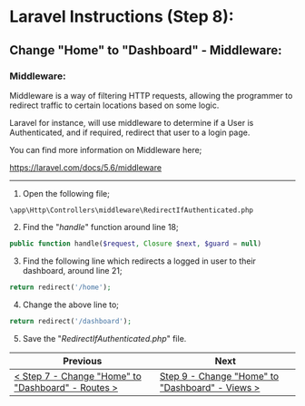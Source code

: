 # Laravel Instructions (Step 8):

## Change "Home" to "Dashboard" - Middleware:

### Middleware:

Middleware is a way of filtering HTTP requests, allowing the programmer to redirect traffic to certain locations based on some logic.

Laravel for instance, will use middleware to determine if a User is Authenticated, and if required, redirect that user to a login page.

You can find more information on Middleware here;

https://laravel.com/docs/5.6/middleware

---

1. Open the following file;

```
\app\Http\Controllers\middleware\RedirectIfAuthenticated.php
```

2. Find the "_handle_" function around line 18;

```PHP
public function handle($request, Closure $next, $guard = null)
```

3. Find the following line which redirects a logged in user to their dashboard, around line 21;

```PHP
return redirect('/home');
```

4. Change the above line to;

```PHP
return redirect('/dashboard');
```

5. Save the "_RedirectIfAuthenticated.php_" file.

| Previous | Next |
| -------- | ---- |
| [< Step 7 - Change "Home" to "Dashboard" - Routes >](laravel-7.md) | [Step 9 - Change "Home" to "Dashboard" - Views >](laravel-9.md) |